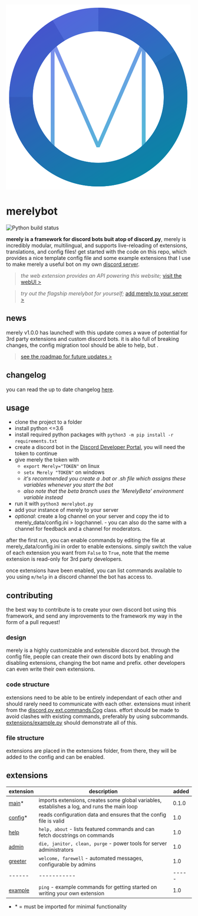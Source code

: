 ![merely logo](profile.png)
# merelybot
![Python build status](https://github.com/yiays/merely/workflows/merelybot/badge.svg?branch=master)

**merely is a framework for discord bots buit atop of discord.py**, merely is incredibly modular, multilingual, and supports live-reloading of extensions, translations, and config files! get started with the code on this repo, which provides a nice template config file and some example extensions that I use to make merely a useful bot on my own [discord server](https://discord.gg/wfKx24kDUR).

> *the web extension provides an API powering this website;*
> [visit the webUI >](https://merely.yiays.com/)

> *try out the flagship merelybot for yourself;*
> [add merely to your server >](https://discordapp.com/oauth2/authorize?client_id=309270899909984267&scope=bot&permissions=0)

## news
merely v1.0.0 has launched! with this update comes a wave of potential for 3rd party extensions and custom discord bots. it is also full of breaking changes, the config migration tool should be able to help, but .
> [see the roadmap for future updates >](https://github.com/yesiateyoursheep/merely/projects/1)

## changelog
you can read the up to date changelog [here](https://merely.yiays.com/changes.html).

## usage
 - clone the project to a folder
 - install python <=3.6
 - install required python packages with `python3 -m pip install -r requirements.txt`
 - create a discord bot in the [Discord Developer Portal](https://discordapp.com/developers/applications/), you will need the token to continue
 - give merely the token with
   - `export Merely="TOKEN"` on linux
   - `setx Merely "TOKEN"` on windows
   - *it's recommended you create a .bat or .sh file which assigns these variables whenever you start the bot*
   - *also note that the beta branch uses the 'MerelyBeta' environment variable instead*
 - run it with `python3 merelybot.py`
 - add your instance of merely to your server
 - *optional*: create a log channel on your server and copy the id to merely_data/config.ini > logchannel. - you can also do the same with a channel for feedback and a channel for moderators.

after the first run, you can enable commands by editing the file at merely_data/config.ini in order to enable extensions. simply switch the value of each extension you want from `False` to `True`, note that the meme extension is read-only for 3rd party developers.

once extensions have been enabled, you can list commands available to you using `m/help` in a discord channel the bot has access to.

## contributing
the best way to contribute is to create your own discord bot using this framework, and send any improvements to the framework my way in the form of a pull request!

### design
merely is a highly customizable and extensible discord bot. through the config file, people can create their own discord bots by enabling and disabling extensions, changing the bot name and prefix. other developers can even write their own extensions.

### code structure
extensions need to be able to be entirely independant of each other and should rarely need to communicate with each other. extensions must inherit from the [discord.py ext.commands.Cog](https://discordpy.readthedocs.io/en/latest/ext/commands/api.html#cogs) class. effort should be made to avoid clashes with existing commands, preferably by using subcommands. [extensions/example.py](extensions/example.py) should demonstrate all of this.

### file structure
extensions are placed in the extensions folder, from there, they will be added to the config and can be enabled.

## extensions
| extension | description | added |
| ------ | ----------- | ----- |
| [main](main.py)* | imports extensions, creates some global variables, establishes a log, and runs the main loop | 0.1.0 |
| [config](config.py)* | reads configuration data and ensures that the config file is valid | 1.0 |
| [help](extensions/help.py) | `help, about` - lists featured commands and can fetch docstrings on commands | 1.0 |
| [admin](extensions/admin.py) | `die, janitor, clean, purge` - power tools for server administrators | 1.0 |
| [greeter](extensions/greeter.py) | `welcome, farewell` - automated messages, configurable by admins | 1.0 |
| ------ | ----------- | ----- |
| [example](extensions/example.py) | `ping` - example commands for getting started on writing your own extension | 1.0 |

 - \* = must be imported for minimal functionality
